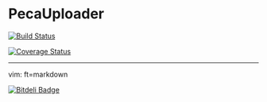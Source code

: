 PecaUploader
============

[![Build Status](https://travis-ci.org/raduwen/peca_uploader.png?branch=master)](https://travis-ci.org/raduwen/peca_uploader)

[![Coverage Status](https://coveralls.io/repos/raduwen/peca_uploader/badge.png?branch=master)](https://coveralls.io/r/raduwen/peca_uploader?branch=master)

----------------
vim: ft=markdown


[![Bitdeli Badge](https://d2weczhvl823v0.cloudfront.net/raduwen/peca_uploader/trend.png)](https://bitdeli.com/free "Bitdeli Badge")

